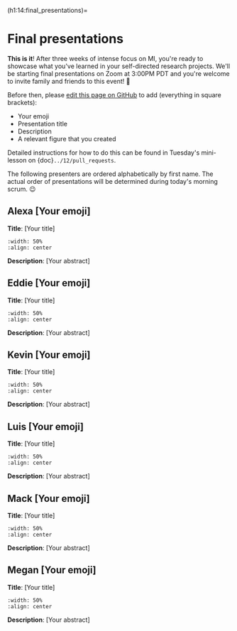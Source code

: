 (h1:14:final_presentations)=
# Final presentations

**This is it**!
After three weeks of intense focus on MI, you're ready to showcase what you've learned in your self-directed research projects.
We'll be starting final presentations on Zoom at 3:00PM PDT and you're welcome to invite family and friends to this event! 🙌

Before then, please [edit this page on GitHub](https://github.com/enze-chen/mi-book/blob/master/week_3/14/final_presentations.md) to add (everything in square brackets): 

- Your emoji
- Presentation title
- Description
- A relevant figure that you created

Detailed instructions for how to do this can be found in Tuesday's mini-lesson on {doc}`../12/pull_requests`.

The following presenters are ordered alphabetically by first name.
The actual order of presentations will be determined during today's morning scrum. 😉


## Alexa [Your emoji]

**Title**: [Your title]

```{image} ../../assets/fig/week_3/14/temp.png
:width: 50%
:align: center
```

**Description**: [Your abstract]



## Eddie [Your emoji]

**Title**: [Your title]

```{image} ../../assets/fig/week_3/14/temp.png
:width: 50%
:align: center
```

**Description**: [Your abstract]



## Kevin [Your emoji]

**Title**: [Your title]

```{image} ../../assets/fig/week_3/14/temp.png
:width: 50%
:align: center
```

**Description**: [Your abstract]



## Luis [Your emoji]

**Title**: [Your title]

```{image} ../../assets/fig/week_3/14/temp.png
:width: 50%
:align: center
```

**Description**: [Your abstract]



## Mack [Your emoji]

**Title**: [Your title]

```{image} ../../assets/fig/week_3/14/temp.png
:width: 50%
:align: center
```

**Description**: [Your abstract]



## Megan [Your emoji]

**Title**: [Your title]

```{image} ../../assets/fig/week_3/14/temp.png
:width: 50%
:align: center
```

**Description**: [Your abstract]


